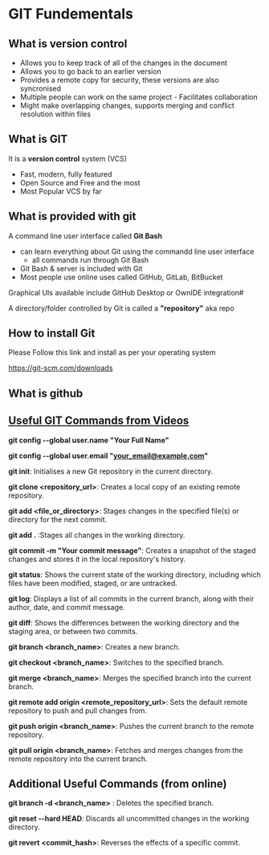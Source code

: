 # GIT Fundementals #

## What is version control ##
- Allows you to keep track of all of the changes in the document <br>
- Allows you to go back to an earlier version
- Provides a remote copy for security, these versions are also syncronised
- Multiple people can work on the same project - Facilitates collaboration
- Might make overlapping changes, supports merging and conflict resolution within files


## What is GIT ##
It is a **version control** system (VCS) <br> 

- Fast, modern, fully featured
- Open Source and Free and the most
- Most Popular VCS by far


## What is provided with git ##

A command line user interface called **Git Bash**

- can learn everything about Git using the commandd line user interface
  - all commands run through Git Bash
- Git Bash & server is included with Git
- Most people use online uses called GitHub, GitLab, BitBucket

Graphical UIs available include GitHub Desktop or OwnIDE integration#

A directory/folder controlled by Git is called a **"repository"** aka repo

## How to install Git ##

Please Follow this link and install as per your operating system

https://git-scm.com/downloads

## What is github ##


## <ins> Useful GIT Commands from Videos</ins> ##

**git config --global user.name "Your Full Name"**

**git config --global user.email "your_email@example.com"**

**git init**: Initialises a new Git repository in the current directory.

**git clone <repository_url>**: Creates a local copy of an existing remote repository.

**git add <file_or_directory>**: Stages changes in the specified file(s) or directory for the next commit.

**git add .** :Stages all changes in the working directory.

**git commit -m "Your commit message"**: Creates a snapshot of the staged changes and stores it in the local repository's history.

**git status**: Shows the current state of the working directory, including which files have been modified, staged, or are untracked.

**git log**: Displays a list of all commits in the current branch, along with their author, date, and commit message.

**git diff**: Shows the differences between the working directory and the staging area, or between two commits.

**git branch <branch_name>**: Creates a new branch.

**git checkout <branch_name>**: Switches to the specified branch.

**git merge <branch_name>**: Merges the specified branch into the current branch. 

**git remote add origin <remote_repository_url>**: Sets the default remote repository to push and pull changes from.

**git push origin <branch_name>**: Pushes the current branch to the remote repository.

**git pull origin <branch_name>**: Fetches and merges changes from the remote repository into the current branch.   

## Additional Useful Commands (from online) </br> ##

**git branch -d <branch_name>** : Deletes the specified branch.

**git reset --hard HEAD**: Discards all uncommitted changes in the working directory.

**git revert <commit_hash>**: Reverses the effects of a specific commit.





